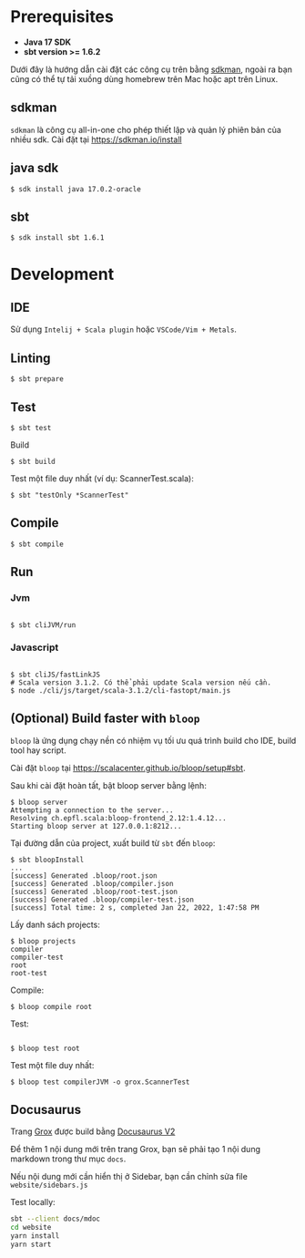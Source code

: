 # Prerequisites
* **Java 17 SDK**
* **sbt version >= 1.6.2**


Dưới đây là hướng dẫn cài đặt các công cụ trên bằng [sdkman](https://sdkman.io), ngoài ra bạn cũng có thể tự tải xuồng dùng homebrew trên Mac hoặc apt trên Linux.

## sdkman
`sdkman` là công cụ all-in-one cho phép thiết lập và quản lý phiên bản của nhiều sdk. Cài đặt tại https://sdkman.io/install

## java sdk
```
$ sdk install java 17.0.2-oracle
```

## sbt
```
$ sdk install sbt 1.6.1
```

# Development

## IDE

Sử dụng `Intelij + Scala plugin` hoặc `VSCode/Vim + Metals`.

## Linting

```
$ sbt prepare
```

## Test

```
$ sbt test
```

Build

```
$ sbt build
```

Test một file duy nhất (ví dụ: ScannerTest.scala):
```
$ sbt "testOnly *ScannerTest"
```

## Compile

```
$ sbt compile
```

## Run

### Jvm

```

$ sbt cliJVM/run
```

### Javascript

```

$ sbt cliJS/fastLinkJS
# Scala version 3.1.2. Có thể phải update Scala version nếu cần.
$ node ./cli/js/target/scala-3.1.2/cli-fastopt/main.js
```



## (Optional) Build faster with `bloop`
`bloop` là ứng dụng chạy nền có nhiệm vụ tối ưu quá trình build cho IDE, build tool hay script.

Cài đặt `bloop` tại https://scalacenter.github.io/bloop/setup#sbt.

Sau khi cài đặt hoàn tất, bật bloop server bằng lệnh:
```
$ bloop server
Attempting a connection to the server...
Resolving ch.epfl.scala:bloop-frontend_2.12:1.4.12...
Starting bloop server at 127.0.0.1:8212...
```

Tại đường dẫn của project, xuất build từ `sbt` đến `bloop`:
```
$ sbt bloopInstall
...
[success] Generated .bloop/root.json
[success] Generated .bloop/compiler.json
[success] Generated .bloop/root-test.json
[success] Generated .bloop/compiler-test.json
[success] Total time: 2 s, completed Jan 22, 2022, 1:47:58 PM

```

Lấy danh sách projects:

```
$ bloop projects
compiler
compiler-test
root
root-test
```


Compile:

```
$ bloop compile root
```

Test:

```

$ bloop test root
```

Test một file duy nhất:

```
$ bloop test compilerJVM -o grox.ScannerTest
```

## Docusaurus

Trang [Grox](https://grokking-vietnam.github.io/grox/) được build bằng [Docusaurus V2](https://docusaurus.io/)

Để thêm 1 nội dung mới trên trang Grox, bạn sẽ phải tạo 1 nội dung markdown trong thư mục `docs`.

Nếu nội dung mới cần hiển thị ở Sidebar, bạn cần chỉnh sửa file `website/sidebars.js`

Test locally:

```bash
sbt --client docs/mdoc
cd website
yarn install
yarn start
```